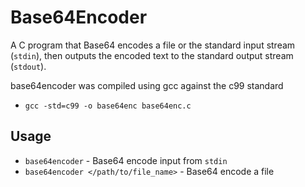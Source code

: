 # Base64Encoder
A C program that Base64 encodes a file or the standard input stream (`stdin`), then outputs the encoded text to the standard output stream (`stdout`).

base64encoder was compiled using gcc against the c99 standard
- `gcc -std=c99 -o base64enc base64enc.c`

## Usage
- `base64encoder` - Base64 encode input from `stdin`
- `base64encoder </path/to/file_name>` - Base64 encode a file
